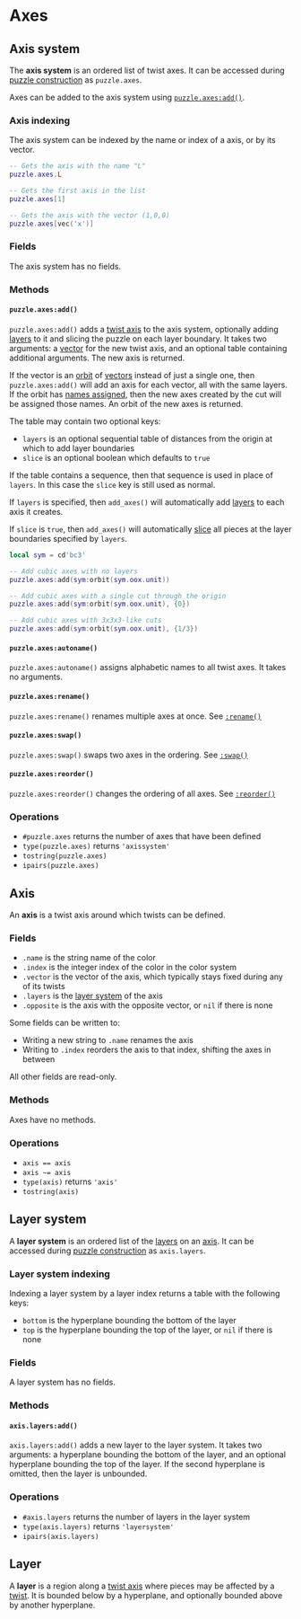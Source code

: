 # Axes

## Axis system

The **axis system** is an ordered list of twist axes. It can be accessed during [puzzle construction](puzzle.md) as `puzzle.axes`.

Axes can be added to the axis system using [`puzzle.axes:add()`](#puzzleaxesadd).

### Axis indexing

The axis system can be indexed by the name or index of a axis, or by its vector.

```lua title="Examples of axis indexing"
-- Gets the axis with the name "L"
puzzle.axes.L

-- Gets the first axis in the list
puzzle.axes[1]

-- Gets the axis with the vector (1,0,0)
puzzle.axes[vec('x')]
```

### Fields

The axis system has no fields.

### Methods

#### `puzzle.axes:add()`

`puzzle.axes:add()` adds a [twist axis](axes.md) to the axis system, optionally adding [layers](twists.md#layer-system) to it and slicing the puzzle on each layer boundary. It takes two arguments: a [vector](../geometry/blade.md#vectors) for the new twist axis, and an optional table containing additional arguments. The new axis is returned.

If the vector is an [orbit](../geometry/orbit.md) of [vectors](../geometry/blade.md#vectors) instead of just a single one, then `puzzle.axes:add()` will add an axis for each vector, all with the same layers. If the orbit has [names assigned](../geometry/orbit.md#orbitnamed), then the new axes created by the cut will be assigned those names. An orbit of the new axes is returned.

The table may contain two optional keys:

- `layers` is an optional sequential table of distances from the origin at which to add layer boundaries
- `slice` is an optional boolean which defaults to `true`

If the table contains a sequence, then that sequence is used in place of `layers`. In this case the `slice` key is still used as normal.

If `layers` is specified, then `add_axes()` will automatically add [layers](twists.md#layer-system) to each axis it creates.

If `slice` is `true`, then `add_axes()` will automatically [slice](puzzle.md#puzzleslice) all pieces at the layer boundaries specified by `layers`.

```lua title="Examples using puzzle.axes:add()"
local sym = cd'bc3'

-- Add cubic axes with no layers
puzzle.axes:add(sym:orbit(sym.oox.unit))

-- Add cubic axes with a single cut through the origin
puzzle.axes:add(sym:orbit(sym.oox.unit), {0})

-- Add cubic axes with 3x3x3-like cuts
puzzle.axes:add(sym:orbit(sym.oox.unit), {1/3})
```

#### `puzzle.axes:autoname()`

`puzzle.axes:autoname()` assigns alphabetic names to all twist axes. It takes no arguments.

#### `puzzle.axes:rename()`

`puzzle.axes:rename()` renames multiple axes at once. See [`:rename()`](../common.md#rename)

#### `puzzle.axes:swap()`

`puzzle.axes:swap()` swaps two axes in the ordering. See [`:swap()`](../common.md#swap)

#### `puzzle.axes:reorder()`

`puzzle.axes:reorder()` changes the ordering of all axes. See [`:reorder()`](../common.md#reorder)

### Operations

- `#puzzle.axes` returns the number of axes that have been defined
- `type(puzzle.axes)` returns `'axissystem'`
- `tostring(puzzle.axes)`
- `ipairs(puzzle.axes)`

## Axis

An **axis** is a twist axis around which twists can be defined.

### Fields

- `.name` is the string name of the color
- `.index` is the integer index of the color in the color system
- `.vector` is the vector of the axis, which typically stays fixed during any of its twists
- `.layers` is the [layer system](#layer-system) of the axis
- `.opposite` is the axis with the opposite vector, or `nil` if there is none

Some fields can be written to:

- Writing a new string to `.name` renames the axis
- Writing to `.index` reorders the axis to that index, shifting the axes in between

All other fields are read-only.

### Methods

Axes have no methods.

### Operations

- `axis == axis`
- `axis ~= axis`
- `type(axis)` returns `'axis'`
- `tostring(axis)`

## Layer system

A **layer system** is an ordered list of the [layers](#layer) on an [axis](#axis). It can be accessed during [puzzle construction](puzzle.md) as `axis.layers`.

### Layer system indexing

Indexing a layer system by a layer index returns a table with the following keys:

- `bottom` is the hyperplane bounding the bottom of the layer
- `top` is the hyperplane bounding the top of the layer, or `nil` if there is none

### Fields

A layer system has no fields.

### Methods

#### `axis.layers:add()`

`axis.layers:add()` adds a new layer to the layer system. It takes two arguments: a hyperplane bounding the bottom of the layer, and an optional hyperplane bounding the top of the layer. If the second hyperplane is omitted, then the layer is unbounded.

### Operations

- `#axis.layers` returns the number of layers in the layer system
- `type(axis.layers)` returns `'layersystem'`
- `ipairs(axis.layers)`

## Layer

A **layer** is a region along a [twist axis](#axis) where pieces may be affected by a [twist](twists.md#twist). It is bounded below by a hyperplane, and optionally bounded above by another hyperplane.

[mapping]: ../common.md#mappings
